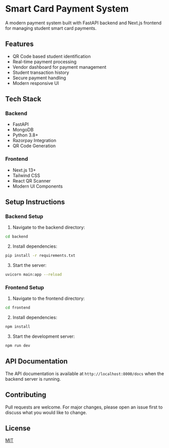 # Smart Card Payment System

A modern payment system built with FastAPI backend and Next.js frontend for managing student smart card payments.

## Features

- QR Code based student identification
- Real-time payment processing
- Vendor dashboard for payment management
- Student transaction history
- Secure payment handling
- Modern responsive UI

## Tech Stack

### Backend
- FastAPI
- MongoDB
- Python 3.8+
- Razorpay Integration
- QR Code Generation

### Frontend
- Next.js 13+
- Tailwind CSS
- React QR Scanner
- Modern UI Components

## Setup Instructions

### Backend Setup

1. Navigate to the backend directory:
```bash
cd backend
```

2. Install dependencies:
```bash
pip install -r requirements.txt
```

3. Start the server:
```bash
uvicorn main:app --reload
```

### Frontend Setup

1. Navigate to the frontend directory:
```bash
cd frontend
```

2. Install dependencies:
```bash
npm install
```

3. Start the development server:
```bash
npm run dev
```

## API Documentation

The API documentation is available at `http://localhost:8000/docs` when the backend server is running.

## Contributing

Pull requests are welcome. For major changes, please open an issue first to discuss what you would like to change.

## License

[MIT](https://choosealicense.com/licenses/mit/) 